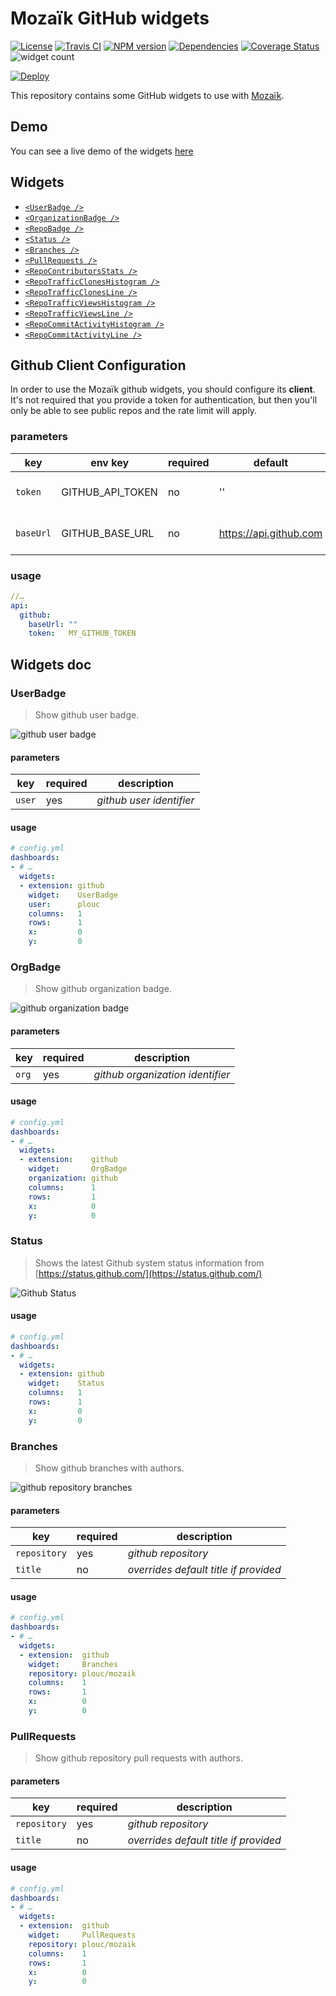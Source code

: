 # Mozaïk GitHub widgets

[![License][license-image]][license-url]
[![Travis CI][travis-image]][travis-url]
[![NPM version][npm-image]][npm-url]
[![Dependencies][gemnasium-image]][gemnasium-url]
[![Coverage Status][coverage-image]][coverage-url]
![widget count][widget-count-image]

[![Deploy][heroku-image]][heroku-url]

This repository contains some GitHub widgets to use with [Mozaïk](https://github.com/plouc/mozaik).

## Demo

You can see a live demo of the widgets [here](http://mozaik-github.herokuapp.com/)

## Widgets

- [`<UserBadge />`](#userbadge)
- [`<OrganizationBadge />`](#orgbadge)
- [`<RepoBadge />`](#repobadge)
- [`<Status />`](#status)
- [`<Branches />`](#branches)
- [`<PullRequests />`](#pullrequests)
- [`<RepoContributorsStats />`](#repocontributorsstats)
- [`<RepoTrafficClonesHistogram />`](#repotrafficcloneshistogram)
- [`<RepoTrafficClonesLine />`](#repotrafficclonesline)
- [`<RepoTrafficViewsHistogram />`](#repotrafficviewshistogram)
- [`<RepoTrafficViewsLine />`](#repotrafficviewsline)
- [`<RepoCommitActivityHistogram />`](#repocommitactivityhistogram)
- [`<RepoCommitActivityLine />`](#repocommitactivityline)

## Github Client Configuration

In order to use the Mozaïk github widgets, you should configure its **client**.
It's not required that you provide a token for authentication, but then
you'll only be able to see public repos and the rate limit will apply.

### parameters

key       | env key          | required | default                | description
----------|------------------|----------|------------------------|----------------------------
`token`   | GITHUB_API_TOKEN | no       | ''                     | *github authentication token*
`baseUrl` | GITHUB_BASE_URL  | no       | https://api.github.com | *github api url* (useful for enterprise)

### usage

``` yaml
//…
api:
  github:
    baseUrl: ""
    token:   MY_GITHUB_TOKEN
```

## Widgets doc



### UserBadge

> Show github user badge.

![github user badge](https://raw.githubusercontent.com/plouc/mozaik-ext-github/master/preview/github.user_badge.png)

#### parameters

key    | required | description
-------|----------|--------------------------
`user` | yes      | *github user identifier*

#### usage

``` yaml
# config.yml
dashboards:
- # …
  widgets:
  - extension: github
    widget:    UserBadge
    user:      plouc
    columns:   1
    rows:      1
    x:         0
    y:         0
```



### OrgBadge

> Show github organization badge.

![github organization badge](https://raw.githubusercontent.com/plouc/mozaik-ext-github/master/preview/github.organization_badge.png)

#### parameters

key    | required | description
-------|----------|--------------------------
`org` | yes      | *github organization identifier*

#### usage

``` yaml
# config.yml
dashboards:
- # …
  widgets:
  - extension:    github
    widget:       OrgBadge
    organization: github
    columns:      1
    rows:         1
    x:            0
    y:            0
```



### Status

> Shows the latest Github system status information from [https://status.github.com/](https://status.github.com/)

![Github Status](https://raw.githubusercontent.com/plouc/mozaik-ext-github/master/preview/github.status.png)

#### usage

``` yaml
# config.yml
dashboards:
- # …
  widgets:
  - extension: github
    widget:    Status
    columns:   1
    rows:      1
    x:         0
    y:         0
```



### Branches

> Show github branches with authors.

![github repository branches](https://raw.githubusercontent.com/plouc/mozaik-ext-github/master/preview/github.branches.png)

#### parameters

key          | required | description
-------------|----------|---------------
`repository` | yes      | *github repository*
`title`      | no       | *overrides default title if provided*

#### usage

``` yaml
# config.yml
dashboards:
- # …
  widgets:
  - extension:  github
    widget:     Branches
    repository: plouc/mozaik
    columns:    1
    rows:       1
    x:          0
    y:          0
```



### PullRequests

> Show github repository pull requests with authors.

#### parameters

key          | required | description
-------------|----------|---------------
`repository` | yes      | *github repository*
`title`      | no       | *overrides default title if provided*

#### usage

``` yaml
# config.yml
dashboards:
- # …
  widgets:
  - extension:  github
    widget:     PullRequests
    repository: plouc/mozaik
    columns:    1
    rows:       1
    x:          0
    y:          0
```



[license-image]: https://img.shields.io/github/license/plouc/mozaik-ext-github.svg?style=flat-square
[license-url]: https://github.com/plouc/mozaik-ext-github/blob/master/LICENSE.md
[travis-image]: https://img.shields.io/travis/plouc/mozaik-ext-github.svg?style=flat-square
[travis-url]: https://travis-ci.org/plouc/mozaik-ext-github
[npm-image]: https://img.shields.io/npm/v/mozaik-ext-github.svg?style=flat-square
[npm-url]: https://www.npmjs.com/package/mozaik-ext-github
[gemnasium-image]: https://img.shields.io/gemnasium/plouc/mozaik-ext-github.svg?style=flat-square
[gemnasium-url]: https://gemnasium.com/plouc/mozaik-ext-github
[coverage-image]: https://img.shields.io/coveralls/plouc/mozaik-ext-github.svg?style=flat-square
[coverage-url]: https://coveralls.io/github/plouc/mozaik-ext-github
[widget-count-image]: https://img.shields.io/badge/widgets-x13-green.svg?style=flat-square
[heroku-image]: https://www.herokucdn.com/deploy/button.svg
[heroku-url]: https://heroku.com/deploy?template=https://github.com/plouc/mozaik-ext-github/tree/demo